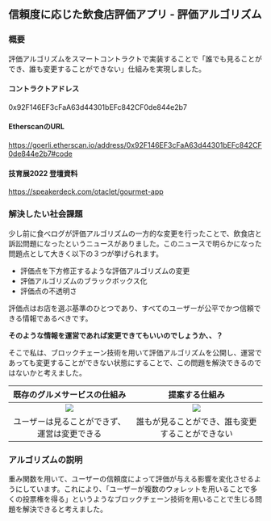 ## 信頼度に応じた飲食店評価アプリ - 評価アルゴリズム

### 概要

評価アルゴリズムをスマートコントラクトで実装することで「誰でも見ることができ、誰も変更することができない」仕組みを実現しました。

#### コントラクトアドレス

0x92F146EF3cFaA63d44301bEFc842CF0de844e2b7

#### EtherscanのURL

https://goerli.etherscan.io/address/0x92F146EF3cFaA63d44301bEFc842CF0de844e2b7#code

#### 技育展2022 登壇資料

https://speakerdeck.com/otaclet/gourmet-app

### 解決したい社会課題

少し前に食べログが評価アルゴリズムの一方的な変更を行ったことで、飲食店と訴訟問題になったというニュースがありました。このニュースで明らかになった問題点として大きく以下の３つが挙げられます。
- 評価点を下方修正するような評価アルゴリズムの変更
- 評価アルゴリズムのブラックボックス化
- 評価点の不透明さ

評価点はお店を選ぶ基準のひとつであり、すべてのユーザーが公平でかつ信頼できる情報であるべきです。   
   
**そのような情報を運営であれば変更できてもいいのでしょうか、、？**   
   
そこで私は、ブロックチェーン技術を用いて評価アルゴリズムを公開し、運営であっても変更することができない状態にすることで、この問題を解決できるのではないかと考えました。

|**既存のグルメサービスの仕組み** | **提案する仕組み** |
|:---:|:---:|
| <img src="https://user-images.githubusercontent.com/80461281/192281874-ddf602e2-0f91-4822-9396-b8c439dcedd9.JPG" /> | <img src="https://user-images.githubusercontent.com/80461281/192281912-99ffbf21-934b-465a-b39b-060f87621a49.JPG" /> |
|ユーザーは見ることができず、運営は変更できる | 誰もが見ることができ、誰も変更することができない |

### アルゴリズムの説明

重み関数を用いて、ユーザーの信頼度によって評価が与える影響を変化させるようにしています。これにより、「ユーザーが複数のウォレットを用いることで多くの投票権を得る」というようなブロックチェーン技術を用いることで生じる問題を解決できると考えました。
